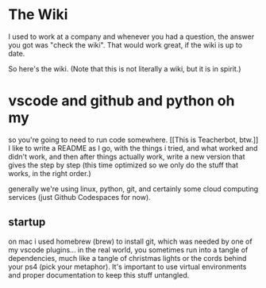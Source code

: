 # The Wiki

I used to work at a company and whenever you had a question, the answer you got was "check the wiki". That would work great, if the wiki is up to date.

So here's the wiki. (Note that this is not literally a wiki, but it is in spirit.)

# vscode and github and python oh my
so you're going to need to run code somewhere. [[This is Teacherbot, btw.]] I like to write a README as I go,
with the things i tried, and what worked and didn't work, and then after things actually work, write a new 
version that gives the step by step (this time optimized so we only do the stuff that works, in the right order.)

generally we're using linux, python, git, and certainly some cloud computing services (just Github Codespaces for now). 

## startup
on mac i used homebrew (brew) to install git, which was needed by one of my vscode plugins...
in the real world, you sometimes run into a tangle of dependencies, much like a tangle of christmas lights or the cords behind your ps4 (pick your metaphor). It's important to use virtual environments and proper documentation to keep this stuff untangled. 

